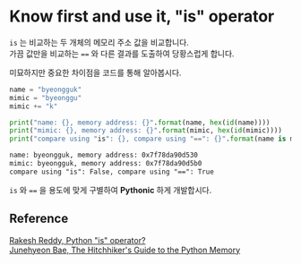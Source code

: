 # Know first and use it, "is" operator

`is` 는 비교하는 두 개체의 메모리 주소 값을 비교합니다.  
가끔 값만을 비교하는 `==` 와 다른 결과를 도출하여 당황스럽게 합니다.

미묘하지만 중요한 차이점을 코드를 통해 알아봅시다.

```python
name = "byeongguk"
mimic = "byeonggu"
mimic += "k"

print("name: {}, memory address: {}".format(name, hex(id(name))))
print("mimic: {}, memory address: {}".format(mimic, hex(id(mimic))))
print("compare using "is": {}, compare using "==": {}".format(name is mimic, name == mimic))
```
```txt
name: byeongguk, memory address: 0x7f78da90d530
mimic: byeongguk, memory address: 0x7f78da90d5b0
compare using "is": False, compare using "==": True
```

`is` 와 `==` 을 용도에 맞게 구별하여 **Pythonic** 하게 개발합시다.

## Reference

[Rakesh Reddy, Python "is" operator?][quora-python-is-operator]  
[Junehyeon Bae, The Hitchhiker's Guide to the Python Memory][junehyeon-bae-hitchhikers-guide-to-the-python-memory]

[quora-python-is-operator]: https://www.quora.com/Python-is-operator
[junehyeon-bae-hitchhikers-guide-to-the-python-memory]: https://speakerdeck.com/devunt/the-hitchhikers-guide-to-the-python-memory